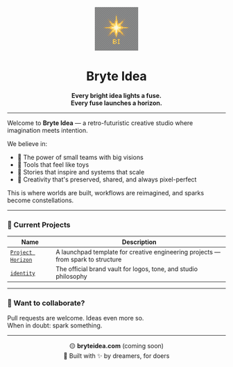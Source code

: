 <div align="center">

<img src="bryte-spark.png" width="100" alt="Bryte Spark"/>

# **Bryte Idea**  
**Every bright idea lights a fuse.**  
**Every fuse launches a horizon.**

</div>

---

Welcome to **Bryte Idea** — a retro-futuristic creative studio where imagination meets intention.

We believe in:
- 🎨 The power of small teams with big visions  
- 🧠 Tools that feel like toys  
- 🌅 Stories that inspire and systems that scale  
- 💾 Creativity that's preserved, shared, and always pixel-perfect

This is where worlds are built, workflows are reimagined, and sparks become constellations.

---

### 🚀 Current Projects

| Name | Description |
|------|-------------|
| [`Project Horizon`](https://github.com/bryteidea/project-horizon) | A launchpad template for creative engineering projects — from spark to structure |
| [`identity`](https://github.com/bryteidea/identity) | The official brand vault for logos, tone, and studio philosophy |

---

### 🧠 Want to collaborate?

Pull requests are welcome. Ideas even more so.  
When in doubt: spark something.

---
<div align="center">

🟡 **bryteidea.com** (coming soon)  
🧠 Built with ✨ by dreamers, for doers

</div>
